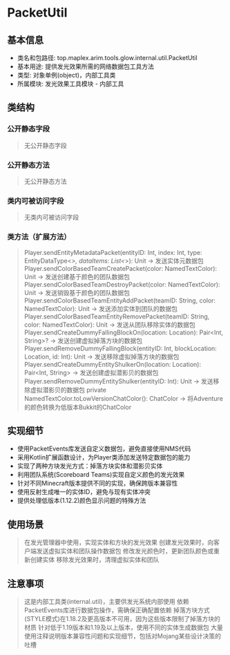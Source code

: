 # PacketUtil

## 基本信息
- 类名和包路径: top.maplex.arim.tools.glow.internal.util.PacketUtil
- 基本用途: 提供发光效果所需的网络数据包工具方法
- 类型: 对象单例(object)，内部工具类
- 所属模块: 发光效果工具模块 - 内部工具

## 类结构

### 公开静态字段
> 无公开静态字段

### 公开静态方法
> 无公开静态方法

### 类内可被访问字段
> 无类内可被访问字段

### 类方法（扩展方法）
> Player.sendEntityMetadataPacket(entityID: Int, index: Int, type: EntityDataType<*>, dataItems: List<*>): Unit -> 发送实体元数据包
> Player.sendColorBasedTeamCreatePacket(color: NamedTextColor): Unit -> 发送创建基于颜色的团队数据包
> Player.sendColorBasedTeamDestroyPacket(color: NamedTextColor): Unit -> 发送销毁基于颜色的团队数据包
> Player.sendColorBasedTeamEntityAddPacket(teamID: String, color: NamedTextColor): Unit -> 发送添加实体到团队的数据包
> Player.sendColorBasedTeamEntityRemovePacket(teamID: String, color: NamedTextColor): Unit -> 发送从团队移除实体的数据包
> Player.sendCreateDummyFallingBlockOn(location: Location): Pair<Int, String>? -> 发送创建虚拟掉落方块的数据包
> Player.sendRemoveDummyFallingBlock(entityID: Int, blockLocation: Location, id: Int): Unit -> 发送移除虚拟掉落方块的数据包
> Player.sendCreateDummyEntityShulkerOn(location: Location): Pair<Int, String> -> 发送创建虚拟潜影贝的数据包
> Player.sendRemoveDummyEntityShulker(entityID: Int): Unit -> 发送移除虚拟潜影贝的数据包
> private NamedTextColor.toLowVersionChatColor(): ChatColor -> 将Adventure的颜色转换为低版本Bukkit的ChatColor

## 实现细节
- 使用PacketEvents库发送自定义数据包，避免直接使用NMS代码
- 采用Kotlin扩展函数设计，为Player类添加发送特定数据包的能力
- 实现了两种方块发光方式：掉落方块实体和潜影贝实体
- 利用团队系统(Scoreboard Teams)实现自定义颜色的发光效果
- 针对不同Minecraft版本提供不同的实现，确保跨版本兼容性
- 使用反射生成唯一的实体ID，避免与现有实体冲突
- 提供处理低版本(1.12.2)颜色显示问题的特殊方法

## 使用场景
> 在发光管理器中使用，实现实体和方块的发光效果
> 创建发光效果时，向客户端发送虚拟实体和团队操作数据包
> 修改发光颜色时，更新团队颜色或重新创建实体
> 移除发光效果时，清理虚拟实体和团队

## 注意事项
> 这是内部工具类(internal.util)，主要供发光系统内部使用
> 依赖PacketEvents库进行数据包操作，需确保正确配置依赖
> 掉落方块方式(STYLE模式)在1.18.2及更高版本不可用，因为这些版本限制了掉落方块的材质
> 针对低于1.19版本和1.19及以上版本，使用不同的实体生成数据包
> 大量使用注释说明版本兼容性问题和实现细节，包括对Mojang某些设计决策的吐槽
